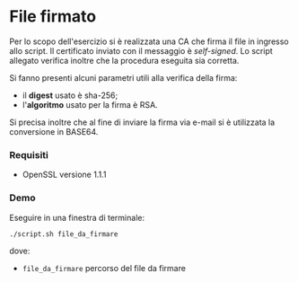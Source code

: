 # File firmato

Per lo scopo dell'esercizio si è realizzata una CA che firma il file in ingresso allo script. Il certificato inviato con
il messaggio è _self-signed_. Lo script allegato verifica inoltre che la procedura eseguita sia corretta.

Si fanno presenti alcuni parametri utili alla verifica della firma:
* il **digest** usato è sha-256;
* l'**algoritmo** usato per la firma è RSA.

Si precisa inoltre che al fine di inviare la firma via e-mail si è utilizzata la conversione in BASE64.

### Requisiti

* OpenSSL versione 1.1.1

### Demo

Eseguire in una finestra di terminale:
```bash
./script.sh file_da_firmare
```
dove:
* `file_da_firmare` percorso del file da firmare